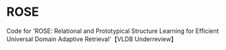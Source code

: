 # ROSE
Code for 'ROSE: Relational and Prototypical Structure Learning for Efficient Universal Domain Adaptive Retrieval'【VLDB Underreview】
